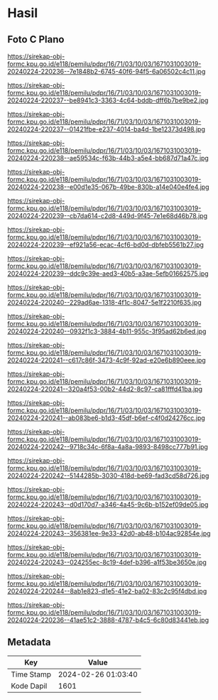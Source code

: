 # Hasil

## Foto C Plano

https://sirekap-obj-formc.kpu.go.id/e118/pemilu/pdpr/16/71/03/10/03/1671031003019-20240224-220236--7e1848b2-6745-40f6-94f5-6a06502c4c11.jpg

https://sirekap-obj-formc.kpu.go.id/e118/pemilu/pdpr/16/71/03/10/03/1671031003019-20240224-220237--be8941c3-3363-4c64-bddb-dff6b7be9be2.jpg

https://sirekap-obj-formc.kpu.go.id/e118/pemilu/pdpr/16/71/03/10/03/1671031003019-20240224-220237--01421fbe-e237-4014-ba4d-1be12373d498.jpg

https://sirekap-obj-formc.kpu.go.id/e118/pemilu/pdpr/16/71/03/10/03/1671031003019-20240224-220238--ae59534c-f63b-44b3-a5e4-bb687d71a47c.jpg

https://sirekap-obj-formc.kpu.go.id/e118/pemilu/pdpr/16/71/03/10/03/1671031003019-20240224-220238--e00d1e35-067b-49be-830b-a14e040e4fe4.jpg

https://sirekap-obj-formc.kpu.go.id/e118/pemilu/pdpr/16/71/03/10/03/1671031003019-20240224-220239--cb7da614-c2d8-449d-9f45-7e1e68d46b78.jpg

https://sirekap-obj-formc.kpu.go.id/e118/pemilu/pdpr/16/71/03/10/03/1671031003019-20240224-220239--ef921a56-ecac-4cf6-bd0d-dbfeb5561b27.jpg

https://sirekap-obj-formc.kpu.go.id/e118/pemilu/pdpr/16/71/03/10/03/1671031003019-20240224-220239--ddc9c39e-aed3-40b5-a3ae-5efb01662575.jpg

https://sirekap-obj-formc.kpu.go.id/e118/pemilu/pdpr/16/71/03/10/03/1671031003019-20240224-220240--229ad6ae-1318-4f1c-8047-5e1f2210f635.jpg

https://sirekap-obj-formc.kpu.go.id/e118/pemilu/pdpr/16/71/03/10/03/1671031003019-20240224-220240--0932f1c3-3884-4b11-955c-3f95ad62b6ed.jpg

https://sirekap-obj-formc.kpu.go.id/e118/pemilu/pdpr/16/71/03/10/03/1671031003019-20240224-220241--c617c86f-3473-4c9f-92ad-e20e6b890eee.jpg

https://sirekap-obj-formc.kpu.go.id/e118/pemilu/pdpr/16/71/03/10/03/1671031003019-20240224-220241--320a4f53-00b2-44d2-8c97-ca81fffd41ba.jpg

https://sirekap-obj-formc.kpu.go.id/e118/pemilu/pdpr/16/71/03/10/03/1671031003019-20240224-220241--ab083be6-b1d3-45df-b6ef-c4f0d24276cc.jpg

https://sirekap-obj-formc.kpu.go.id/e118/pemilu/pdpr/16/71/03/10/03/1671031003019-20240224-220242--9718c34c-6f8a-4a8a-9893-8498cc777b91.jpg

https://sirekap-obj-formc.kpu.go.id/e118/pemilu/pdpr/16/71/03/10/03/1671031003019-20240224-220242--5144285b-3030-418d-be69-fad3cd58d726.jpg

https://sirekap-obj-formc.kpu.go.id/e118/pemilu/pdpr/16/71/03/10/03/1671031003019-20240224-220243--d0d170d7-a346-4a45-9c6b-b152ef09de05.jpg

https://sirekap-obj-formc.kpu.go.id/e118/pemilu/pdpr/16/71/03/10/03/1671031003019-20240224-220243--356381ee-9e33-42d0-ab48-b104ac92854e.jpg

https://sirekap-obj-formc.kpu.go.id/e118/pemilu/pdpr/16/71/03/10/03/1671031003019-20240224-220243--024255ec-8c19-4def-b396-a1f53be3650e.jpg

https://sirekap-obj-formc.kpu.go.id/e118/pemilu/pdpr/16/71/03/10/03/1671031003019-20240224-220244--8ab1e823-d1e5-41e2-ba02-83c2c95f4dbd.jpg

https://sirekap-obj-formc.kpu.go.id/e118/pemilu/pdpr/16/71/03/10/03/1671031003019-20240224-220236--41ae51c2-3888-4787-b4c5-6c80d83441eb.jpg


## Metadata

| Key        | Value               |
| ---------- | ------------------- |
| Time Stamp | 2024-02-26 01:03:40 |
| Kode Dapil | 1601                |



